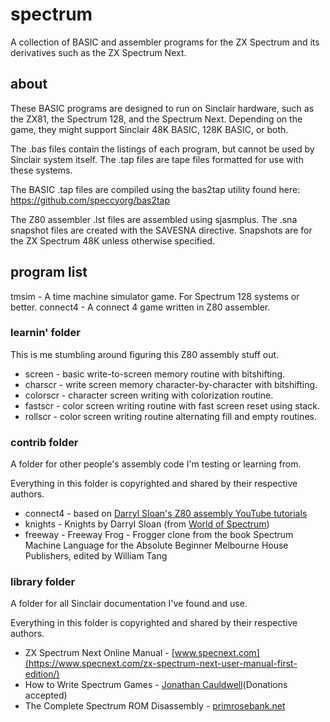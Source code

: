 # spectrum

A collection of BASIC and assembler programs for the ZX Spectrum and
its derivatives such as the ZX Spectrum Next.

## about

These BASIC programs are designed to run on Sinclair hardware, such as
the ZX81, the Spectrum 128, and the Spectrum Next. Depending on the
game, they might support Sinclair 48K BASIC, 128K BASIC, or both.

The .bas files contain the listings of each program, but cannot be
used by Sinclair system itself. The .tap files are tape files formatted
for use with these systems.

The BASIC .tap files are compiled using the bas2tap utility found here:
https://github.com/speccyorg/bas2tap

The Z80 assembler .lst files are assembled using sjasmplus. The .sna
snapshot files are created with the SAVESNA directive. Snapshots are for
the ZX Spectrum 48K unless otherwise specified.

## program list

tmsim - A time machine simulator game. For Spectrum 128 systems or better.
connect4 - A connect 4 game written in Z80 assembler.

### learnin' folder

This is me stumbling around figuring this Z80 assembly stuff out.

- screen   - basic write-to-screen memory routine with bitshifting.
- charscr  - write screen memory character-by-character with bitshifting.
- colorscr - character screen writing with colorization routine.
- fastscr  - color screen writing routine with fast screen reset using stack.
- rollscr  - color screen writing routine alternating fill and empty routines.

### contrib folder

A folder for other people's assembly code I'm testing or learning from.

Everything in this folder is copyrighted and shared by their respective authors.

- connect4 - based on [Darryl Sloan's Z80 assembly YouTube tutorials](https://www.youtube.com/watch?v=1gHlMpO8gqw&list=PLsoYifahFi520wLrXiSIHv4HJbxPnZVxh)
- knights  - Knights by Darryl Sloan (from [World of Spectrum](https://worldofspectrum.net/item/0032308/))
- freeway  - Freeway Frog - Frogger clone from the book
           Spectrum Machine Language for the Absolute Beginner
           Melbourne House Publishers, edited by William Tang

### library folder

A folder for all Sinclair documentation I've found and use.

Everything in this folder is copyrighted and shared by their respective authors.

- ZX Spectrum Next Online Manual - [www.specnext.com](https://www.specnext.com/zx-spectrum-next-user-manual-first-edition/)
- How to Write Spectrum Games - [Jonathan Cauldwell](https://jonathan-cauldwell.itch.io/how-to-write-spectrum-games)(Donations accepted)
- The Complete Spectrum ROM Disassembly - [primrosebank.net](http://primrosebank.net/computers/zxspectrum/zxspectrum.htm)
